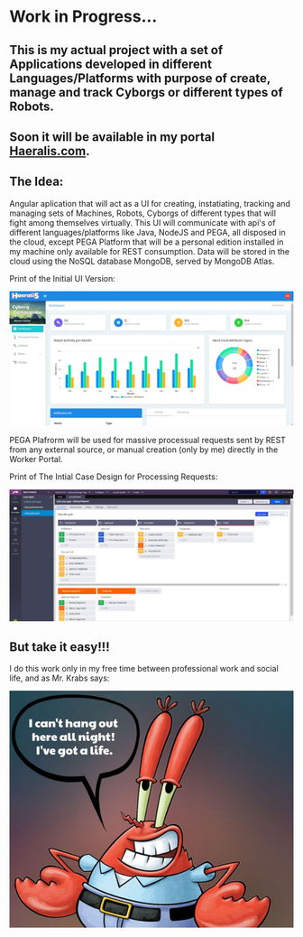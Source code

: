 # Work in Progress...
## This is my actual project with a set of Applications developed in different Languages/Platforms with purpose of create, manage and track Cyborgs or different types of Robots.
## Soon it will be available in my portal [Haeralis.com](http://haeralis.com).

## The Idea:  

Angular aplication that will act as a UI for creating, instatiating, tracking and managing sets of Machines, Robots, Cyborgs of different types that will fight among themselves virtually.
This UI will communicate with api's of different languages/platforms like Java, NodeJS and PEGA, all disposed in the cloud, except PEGA Platform that will be a personal edition installed in my machine only available for REST consumption.
Data will be stored in the cloud using the NoSQL database MongoDB, served by MongoDB Atlas.


Print of the Initial UI Version:

![Print Angular](/cyborg-manager-ui-angular/dist/print_haeralis.jpg)


PEGA Plafrorm will be used for massive processual requests sent by REST from any external source, or manual creation (only by me) directly in the Worker Portal.

Print of The Intial Case Design for Processing Requests:

![Print Angular](/cyborg-manager-pegasystems/dist/print_pega.jpg)

## But take it easy!!!

I do this work only in my free time between professional work and social life, and as Mr. Krabs says:

![Mr. Krabs](/cyborg-manager-ui-angular/dist/mr_krabs.jpg)


